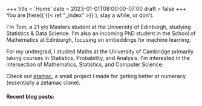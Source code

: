 +++
title = 'Home'
date = 2023-01-01T08:00:00-07:00
draft = false
+++
You are [here]( {{< ref "_index" >}} ), stay a while, or don't. 

I'm Tom, a 21 y/o Masters student at the University of Edinburgh, studying Statistics & Data Science. 
I'm also an incoming PhD student in the School of Mathematics at Edinburgh, focusing on embeddings for machine learning.

For my undergrad, I studied Maths at the University of Cambridge primarily taking courses in Statistics, Probability, and Analysis. 
I'm interested in the intersection of Mathematics, Statistics, and Computer Science.

Check out [etamac](/etamac), a small project I made for getting better at numeracy (essentially a zetamac clone).

#### Recent blog posts:
